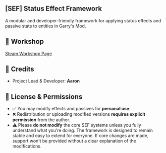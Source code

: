 ## [SEF] Status Effect Framework

A modular and developer-friendly framework for applying status effects and passive stats to entities in Garry's Mod.

## 🔗 Workshop
[Steam Workshop Page](https://steamcommunity.com/sharedfiles/filedetails/?id=3281373199)

## 👤 Credits
- Project Lead & Developer: **Aaron**

## 📜 License & Permissions

- ✅ You may modify effects and passives for **personal use**.
- ❌ Redistribution or uploading modified versions **requires explicit permission** from the author.
- ⚠️ Please **do not modify** the core SEF systems unless you fully understand what you're doing. The framework is designed to remain stable and easy to extend for everyone. If core changes are made, support won't be provided without a clear explanation of the modifications.
